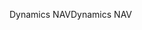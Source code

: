 <span data-ttu-id="ff29d-101">Dynamics NAV</span><span class="sxs-lookup"><span data-stu-id="ff29d-101">Dynamics NAV</span></span>